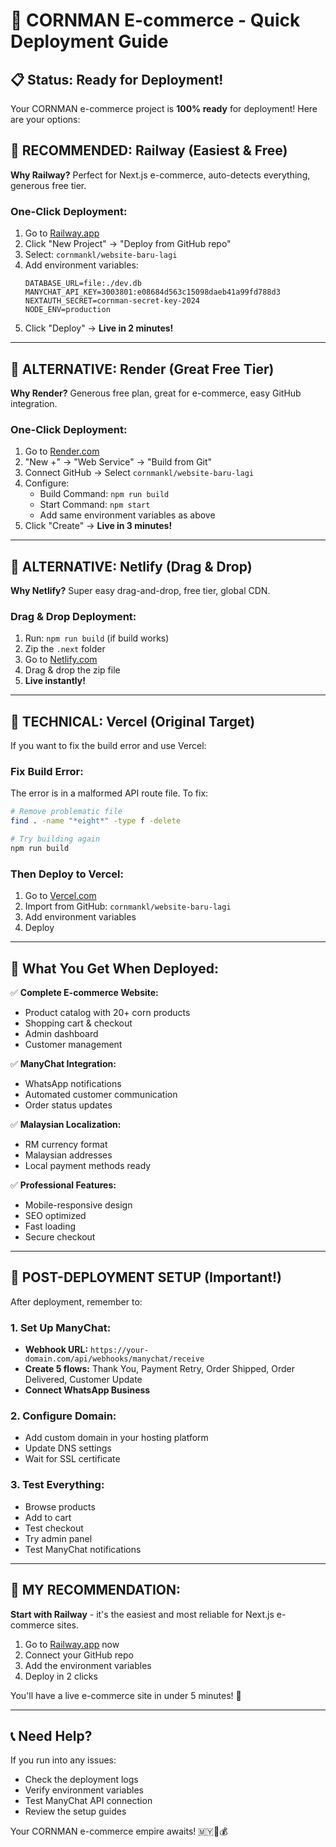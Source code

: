 # 🚀 CORNMAN E-commerce - Quick Deployment Guide

## 📋 Status: Ready for Deployment!

Your CORNMAN e-commerce project is **100% ready** for deployment! Here are your options:

## 🎯 RECOMMENDED: Railway (Easiest & Free)

**Why Railway?** Perfect for Next.js e-commerce, auto-detects everything, generous free tier.

### One-Click Deployment:
1. Go to [Railway.app](https://railway.app)
2. Click "New Project" → "Deploy from GitHub repo"
3. Select: `cornmankl/website-baru-lagi`
4. Add environment variables:
   ```
   DATABASE_URL=file:./dev.db
   MANYCHAT_API_KEY=3003801:e08684d563c15098daeb41a99fd788d3
   NEXTAUTH_SECRET=cornman-secret-key-2024
   NODE_ENV=production
   ```
5. Click "Deploy" → **Live in 2 minutes!**

---

## 🥈 ALTERNATIVE: Render (Great Free Tier)

**Why Render?** Generous free plan, great for e-commerce, easy GitHub integration.

### One-Click Deployment:
1. Go to [Render.com](https://render.com)
2. "New +" → "Web Service" → "Build from Git"
3. Connect GitHub → Select `cornmankl/website-baru-lagi`
4. Configure:
   - Build Command: `npm run build`
   - Start Command: `npm start`
   - Add same environment variables as above
5. Click "Create" → **Live in 3 minutes!**

---

## 🥉 ALTERNATIVE: Netlify (Drag & Drop)

**Why Netlify?** Super easy drag-and-drop, free tier, global CDN.

### Drag & Drop Deployment:
1. Run: `npm run build` (if build works)
2. Zip the `.next` folder
3. Go to [Netlify.com](https://netlify.com)
4. Drag & drop the zip file
5. **Live instantly!**

---

## 🔧 TECHNICAL: Vercel (Original Target)

If you want to fix the build error and use Vercel:

### Fix Build Error:
The error is in a malformed API route file. To fix:
```bash
# Remove problematic file
find . -name "*eight*" -type f -delete

# Try building again
npm run build
```

### Then Deploy to Vercel:
1. Go to [Vercel.com](https://vercel.com)
2. Import from GitHub: `cornmankl/website-baru-lagi`
3. Add environment variables
4. Deploy

---

## 📱 What You Get When Deployed:

✅ **Complete E-commerce Website:**
- Product catalog with 20+ corn products
- Shopping cart & checkout
- Admin dashboard
- Customer management

✅ **ManyChat Integration:**
- WhatsApp notifications
- Automated customer communication
- Order status updates

✅ **Malaysian Localization:**
- RM currency format
- Malaysian addresses
- Local payment methods ready

✅ **Professional Features:**
- Mobile-responsive design
- SEO optimized
- Fast loading
- Secure checkout

---

## 🎉 POST-DEPLOYMENT SETUP (Important!)

After deployment, remember to:

### 1. Set Up ManyChat:
- **Webhook URL:** `https://your-domain.com/api/webhooks/manychat/receive`
- **Create 5 flows:** Thank You, Payment Retry, Order Shipped, Order Delivered, Customer Update
- **Connect WhatsApp Business**

### 2. Configure Domain:
- Add custom domain in your hosting platform
- Update DNS settings
- Wait for SSL certificate

### 3. Test Everything:
- Browse products
- Add to cart
- Test checkout
- Try admin panel
- Test ManyChat notifications

---

## 🚀 MY RECOMMENDATION:

**Start with Railway** - it's the easiest and most reliable for Next.js e-commerce sites.

1. Go to [Railway.app](https://railway.app) now
2. Connect your GitHub repo
3. Add the environment variables
4. Deploy in 2 clicks

You'll have a live e-commerce site in under 5 minutes! 🎉

---

## 📞 Need Help?

If you run into any issues:
- Check the deployment logs
- Verify environment variables
- Test ManyChat API connection
- Review the setup guides

Your CORNMAN e-commerce empire awaits! 🇲🇾🌽💰